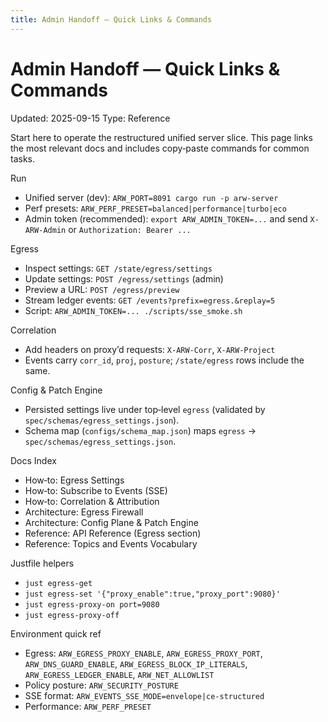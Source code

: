 ```yaml
---
title: Admin Handoff — Quick Links & Commands
---
```


# Admin Handoff — Quick Links & Commands

Updated: 2025-09-15
Type: Reference

Start here to operate the restructured unified server slice. This page links the most relevant docs and includes copy‑paste commands for common tasks.

Run
- Unified server (dev): `ARW_PORT=8091 cargo run -p arw-server`
- Perf presets: `ARW_PERF_PRESET=balanced|performance|turbo|eco`
- Admin token (recommended): `export ARW_ADMIN_TOKEN=...` and send `X-ARW-Admin` or `Authorization: Bearer ...`

Egress
- Inspect settings: `GET /state/egress/settings`
- Update settings: `POST /egress/settings` (admin)
- Preview a URL: `POST /egress/preview`
- Stream ledger events: `GET /events?prefix=egress.&replay=5`
- Script: `ARW_ADMIN_TOKEN=... ./scripts/sse_smoke.sh`

Correlation
- Add headers on proxy’d requests: `X-ARW-Corr`, `X-ARW-Project`
- Events carry `corr_id`, `proj`, `posture`; `/state/egress` rows include the same.

Config & Patch Engine
- Persisted settings live under top‑level `egress` (validated by `spec/schemas/egress_settings.json`).
- Schema map (`configs/schema_map.json`) maps `egress` → `spec/schemas/egress_settings.json`.

Docs Index
- How‑to: Egress Settings
- How‑to: Subscribe to Events (SSE)
- How‑to: Correlation & Attribution
- Architecture: Egress Firewall
- Architecture: Config Plane & Patch Engine
- Reference: API Reference (Egress section)
- Reference: Topics and Events Vocabulary

Justfile helpers
- `just egress-get`
- `just egress-set '{"proxy_enable":true,"proxy_port":9080}'`
- `just egress-proxy-on port=9080`
- `just egress-proxy-off`

Environment quick ref
- Egress: `ARW_EGRESS_PROXY_ENABLE`, `ARW_EGRESS_PROXY_PORT`, `ARW_DNS_GUARD_ENABLE`, `ARW_EGRESS_BLOCK_IP_LITERALS`, `ARW_EGRESS_LEDGER_ENABLE`, `ARW_NET_ALLOWLIST`
- Policy posture: `ARW_SECURITY_POSTURE`
- SSE format: `ARW_EVENTS_SSE_MODE=envelope|ce-structured`
- Performance: `ARW_PERF_PRESET`

